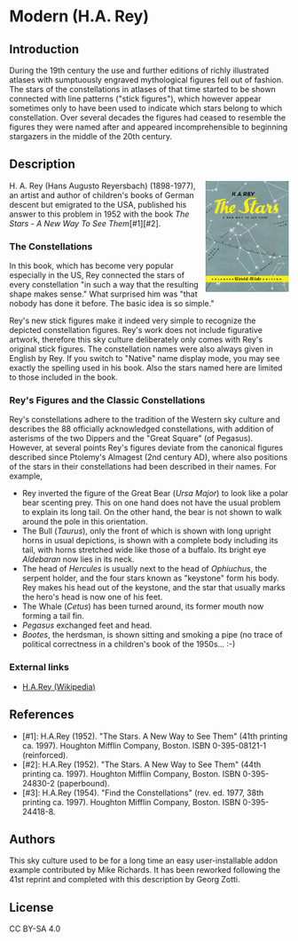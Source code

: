 # Modern (H.A. Rey)

## Introduction

During the 19th century the use and further editions of richly illustrated atlases with sumptuously engraved mythological figures fell out of fashion. The stars of the constellations in atlases of that time started to be shown connected with line patterns ("stick figures"), which however appear sometimes only to have been used to indicate which stars belong to which constellation. Over several decades the figures had ceased to resemble the figures they were named after and appeared incomprehensible to beginning stargazers in the middle of the 20th century.

## Description

<img src="illustrations/Rey_cover.png" width="150" align="right"/> H. A. Rey (Hans Augusto Reyersbach) (1898-1977), an artist and author of children's books of German descent but emigrated to the USA, published his answer to this problem in 1952 with the book *The Stars - A New Way To See Them*[#1][#2].

### The Constellations

In this book, which has become very popular especially in the US, Rey connected the stars of every constellation "in such a way that the resulting shape makes sense." What surprised him was "that nobody has done it before. The basic idea is so simple."

Rey's new stick figures make it indeed very simple to recognize the depicted constellation figures. Rey's work does not include figurative artwork, therefore this sky culture deliberately only comes with Rey's original stick figures. The constellation names were also always given in English by Rey. If you switch to "Native" name display mode, you may see exactly the spelling used in his book. Also the stars named here are limited to those included in the book.

### Rey's Figures and the Classic Constellations

Rey's constellations adhere to the tradition of the Western sky culture and describes the 88 officially acknowledged constellations, with addition of asterisms of the two Dippers and the "Great Square" (of Pegasus). However, at several points Rey's figures deviate from the canonical figures described since Ptolemy's Almagest (2nd century AD), where also positions of the stars in their constellations had been described in their names. For example,

 - Rey inverted the figure of the Great Bear (*Ursa Major*) to look like a polar bear scenting prey. This on one hand does not have the usual problem to explain its long tail. On the other hand, the bear is not shown to walk around the pole in this orientation.
 - The Bull (*Taurus*), only the front of which is shown with long upright horns in usual depictions, is shown with a complete body including its tail, with horns stretched wide like those of a buffalo. Its bright eye *Aldebaran* now lies in its neck.
 - The head of *Hercules* is usually next to the head of *Ophiuchus*, the serpent holder, and the four stars known as "keystone" form his body. Rey makes his head out of the keystone, and the star that usually marks the hero's head is now one of his feet.
 - The Whale (*Cetus*) has been turned around, its former mouth now forming a tail fin.
 - *Pegasus* exchanged feet and head.
 - *Bootes*, the herdsman, is shown sitting and smoking a pipe (no trace of political correctness in a children's book of the 1950s... :-)

### External links

 - [H.A.Rey (Wikipedia)](http://en.wikipedia.org/wiki/H._A._Rey)

## References

 - [#1]: H.A.Rey (1952). "The Stars. A New Way to See Them" (41th printing ca. 1997). Houghton Mifflin Company, Boston. ISBN 0-395-08121-1 (reinforced).
 - [#2]: H.A.Rey (1952). "The Stars. A New Way to See Them" (44th printing ca. 1997). Houghton Mifflin Company, Boston. ISBN 0-395-24830-2 (paperbound).
 - [#3]: H.A.Rey (1954). "Find the Constellations" (rev. ed. 1977, 38th printing ca. 1997). Houghton Mifflin Company, Boston. ISBN 0-395-24418-8.

## Authors

This sky culture used to be for a long time an easy user-installable addon example contributed by Mike Richards. It has been reworked following the 41st reprint and completed with this description by Georg Zotti.

## License

CC BY-SA 4.0
